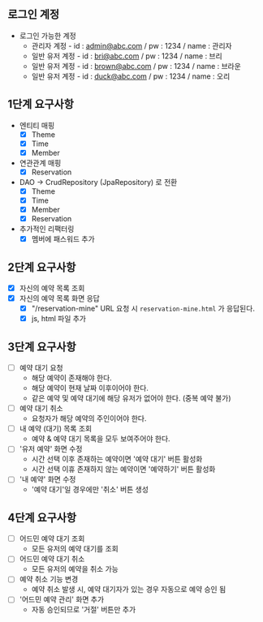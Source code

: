 ## 로그인 계정

- 로그인 가능한 계정
    - 관리자 계정 - id : admin@abc.com / pw : 1234 / name : 관리자
    - 일반 유저 계정 - id : bri@abc.com / pw : 1234 / name : 브리
    - 일반 유저 계정 - id : brown@abc.com / pw : 1234 / name : 브라운
    - 일반 유저 계정 - id : duck@abc.com / pw : 1234 / name : 오리

## 1단계 요구사항

- 엔티티 매핑
    - [x] Theme
    - [x] Time
    - [x] Member
- 연관관계 매핑
    - [x] Reservation
- DAO -> CrudRepository (JpaRepository) 로 전환
    - [x] Theme
    - [x] Time
    - [x] Member
    - [x] Reservation
- 추가적인 리팩터링
    - [x] 멤버에 패스워드 추가

## 2단계 요구사항

- [x] 자신의 예약 목록 조회
- [x] 자신의 예약 목록 화면 응답
    - [x] "/reservation-mine" URL 요청 시 `reservation-mine.html` 가 응답된다.
    - [x] js, html 파일 추가

## 3단계 요구사항

- [ ] 예약 대기 요청
  - 해당 예약이 존재해야 한다.
  - 해당 예약이 현재 날짜 이후이어야 한다.
  - 같은 예약 및 예약 대기에 해당 유저가 없어야 한다. (중복 예약 불가)
- [ ] 예약 대기 취소
  - 요청자가 해당 예약의 주인이어야 한다.
- [ ] 내 예약 (대기) 목록 조회
  - 예약 & 예약 대기 목록을 모두 보여주어야 한다.
- [ ] '유저 예약' 화면 수정
  - 시간 선택 이후 존재하는 예약이면 '예약 대기' 버튼 활성화
  - 시간 선택 이휴 존재하지 않는 예약이면 '예약하기' 버튼 활성화
- [ ] '내 예약' 화면 수정
  - '예약 대기'일 경우에만 '취소' 버튼 생성

## 4단계 요구사항

- [ ] 어드민 예약 대기 조회
  - 모든 유저의 예약 대기를 조회
- [ ] 어드민 예약 대기 취소
  - 모든 유저의 예약을 취소 가능
- [ ] 예약 취소 기능 변경
  - 예약 취소 발생 시, 예약 대기자가 있는 경우 자동으로 예약 승인 됨
- [ ] '어드민 예약 관리' 화면 추가
  - 자동 승인되므로 '거절' 버튼만 추가
